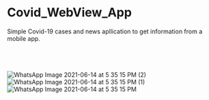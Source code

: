 # Covid_WebView_App
Simple Covid-19 cases and news apllication to get information from a mobile app.
<br />
<br />
<br /><br />
<br />
![WhatsApp Image 2021-06-14 at 5 35 15 PM (2)](https://user-images.githubusercontent.com/62693668/121889659-23a76380-cd37-11eb-8071-c7e91c61cc51.jpeg)
<br />
![WhatsApp Image 2021-06-14 at 5 35 15 PM (1)](https://user-images.githubusercontent.com/62693668/121889671-26a25400-cd37-11eb-883c-0d862cf29df7.jpeg)
<br />
![WhatsApp Image 2021-06-14 at 5 35 15 PM](https://user-images.githubusercontent.com/62693668/121889685-2ace7180-cd37-11eb-952b-7ff6368abf35.jpeg)
